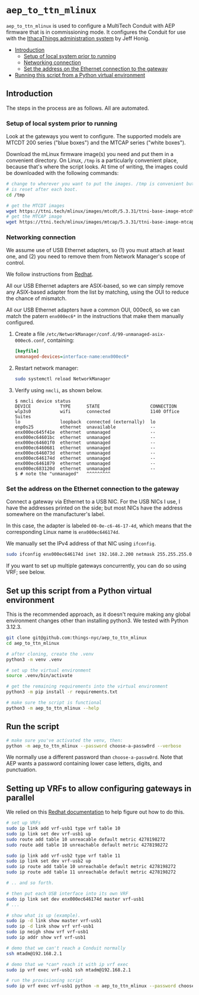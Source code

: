 # `aep_to_ttn_mlinux`

`aep_to_ttn_mlinux` is used to configure a MultiTech Conduit with AEP firmware that is in commissioning mode. It configures the Conduit for use with the [IthacaThings administration system](https://github.com/IthacaThings/ttn-multitech-cm) by Jeff Honig.

<!-- TOC depthfrom:2 updateonsave:true -->

- [Introduction](#introduction)
    - [Setup of local system prior to running](#setup-of-local-system-prior-to-running)
    - [Networking connection](#networking-connection)
    - [Set the address on the Ethernet connection to the gateway](#set-the-address-on-the-ethernet-connection-to-the-gateway)
- [Running this script from a Python virtual environment](#running-this-script-from-a-python-virtual-environment)

<!-- /TOC -->

## Introduction

The steps in the process are as follows.  All are automated.

### Setup of local system prior to running

Look at the gateways you went to configure. The supported models are MTCDT 200 series ("blue boxes") and the MTCAP series ("white boxes").

Download the mLinux firmware image(s) you need and put them in a convenient directory. On Linux, `/tmp` is a particularly convenient place, because that's where the script looks.  At time of writing, the images could be downloaded with the following commands:

```bash
# change to wherever you want to put the images. /tmp is convenient but
# is reset after each boot.
cd /tmp

# get the MTCDT images
wget https://ttni.tech/mlinux/images/mtcdt/5.3.31/ttni-base-image-mtcdt-upgrade.bin
# get the MTCAP image
wget https://ttni.tech/mlinux/images/mtcap/5.3.31/ttni-base-image-mtcap-upgrade.bin
```

### Networking connection

We assume use of USB Ethernet adapters, so (1) you must attach at least one, and (2) you need to remove them from Network Manager's scope of control.

We follow instructions from [Redhat](https://docs.redhat.com/en/documentation/red_hat_enterprise_linux/8/html/configuring_and_managing_networking/configuring-networkmanager-to-ignore-certain-devices_configuring-and-managing-networking#configuring-networkmanager-to-ignore-certain-devices_configuring-and-managing-networking).

All our USB Ethernet adapters are ASIX-based, so we can simply remove any ASIX-based adapter from the list by matching, using the OUI to reduce the chance of mismatch.

All our USB Ethernet adapters have a common OUI, 000ec6, so we can match the patern `enx000ec6*` in the instructions that make them manually configured.

1. Create a file `/etc/NetworkManager/conf.d/99-unmanaged-asix-000ec6.conf`, containing:

    ```ini
    [keyfile]
    unmanaged-devices=interface-name:enx000ec6*
    ```

2. Restart network manager:

    ```bash
    sudo systemctl reload NetworkManager
    ```

3. Verify using `nmcli`, as shown below.

    ```console
    $ nmcli device status
    DEVICE           TYPE      STATE                   CONNECTION
    wlp3s0           wifi      connected               1140 Office Suites
    lo               loopback  connected (externally)  lo
    enp0s25          ethernet  unavailable             --
    enx000ec645f41e  ethernet  unmanaged               --
    enx000ec64601bc  ethernet  unmanaged               --
    enx000ec64601f0  ethernet  unmanaged               --
    enx000ec6460681  ethernet  unmanaged               --
    enx000ec646073d  ethernet  unmanaged               --
    enx000ec646174d  ethernet  unmanaged               --
    enx000ec6461879  ethernet  unmanaged               --
    enx000ec683120d  ethernet  unmanaged               --
    $ # note the "unmanaged"   ^^^^^^^^^
    ```

### Set the address on the Ethernet connection to the gateway

Connect a gateway via Ethernet to a USB NIC. For the USB NICs I use, I have the addresses printed on the side; but most NICs have the address somewhere on the manufacturer's label.

In this case, the adapter is labeled `00-0e-c6-46-17-4d`, which means that the corresponding Linux name is `enx000ec646174d`.

We manually set the IPv4 address of that NIC using `ifconfig`.

```bash
sudo ifconfig enx000ec646174d inet 192.168.2.200 netmask 255.255.255.0
```

If you want to set up multiple gateways concurrently, you can do so using VRF; see below.

## Set up this script from a Python virtual environment

This is the recommended approach, as it doesn't require making any global environment changes other than installing python3.  We tested with Python 3.12.3.

```bash
git clone git@github.com:things-nyc/aep_to_ttn_mlinux
cd aep_to_ttn_mlinux

# after cloning, create the .venv
python3 -m venv .venv

# set up the virtual environment
source .venv/bin/activate

# get the remaining requirements into the virtual environment
python3 -m pip install -r requirements.txt

# make sure the script is functional
python3 -m aep_to_ttn_mlinux --help
```

## Run the script

```bash
# make sure you've activated the venv, then:
python -m aep_to_ttn_mlinux --password choose-a-passw0rd --verbose
```

We normally use a different password than `choose-a-passw0rd`. Note that AEP wants a password containing lower case letters, digits, and punctuation.

## Setting up VRFs to allow configuring gateways in parallel

We relied on this [Redhat documentation](https://docs.redhat.com/en/documentation/red_hat_enterprise_linux/9/html/configuring_and_managing_networking/reusing-the-same-ip-address-on-different-interfaces_configuring-and-managing-networking#temporarily-reusing-the-same-ip-address-on-different-interfaces_reusing-the-same-ip-address-on-different-interfaces) to help figure out how to do this.

```bash
# set up VRFs
sudo ip link add vrf-usb1 type vrf table 10
sudo ip link set dev vrf-usb1 up
sudo route add table 10 unreacable default metric 4278198272
sudo route add table 10 unreachable default metric 4278198272

sudo ip link add vrf-usb2 type vrf table 11
sudo ip link set dev vrf-usb2 up
sudo ip route add table 10 unreachable default metric 4278198272
sudo ip route add table 11 unreachable default metric 4278198272

# .. and so forth.

# then put each USB interface into its own VRF
sudo ip link set dev enx000ec646174d master vrf-usb1
# ...

# show what is up (example).
sudo ip -d link show master vrf-usb1
sudo ip -d link show vrf vrf-usb1
sudo ip neigh show vrf vrf-usb1
sudo ip addr show vrf vrf-usb1

# demo that we can't reach a Conduit normally
ssh mtadm@192.168.2.1

# demo that we *can* reach it with ip vrf exec
sudo ip vrf exec vrf-usb1 ssh mtadm@192.168.2.1

# run the provisioning script
sudo ip vrf exec vrf-usb1 python -m aep_to_ttn_mlinux --password choose-a-passw0rd --verbose
```
